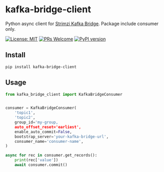 # kafka-bridge-client
Python async client for [Strimzi Kafka Bridge](https://github.com/strimzi/strimzi-kafka-bridge). Package include consumer only.

[![License: MIT](https://img.shields.io/badge/License-MIT-green.svg)](https://opensource.org/licenses/MIT)
[![PRs Welcome](https://img.shields.io/badge/PRs-welcome-green.svg)](https://github.com/shafa-dev/kafka-bridge-client/issues)
[![PyPI version](https://badge.fury.io/py/kafka-bridge-client.svg)](https://badge.fury.io/py/kafka-bridge-client)

## Install
```
pip install kafka-bridge-client
```

## Usage
```python
from kafka_bridge_client import KafkaBridgeConsumer


consumer = KafkaBridgeConsumer(
    'topic1',
    'topic2',
    group_id='my-group,
    auto_offset_reset='earliest',
    enable_auto_commit=False,
    bootstrap_server='your-kafka-bridge-url',
    consumer_name='consumer-name',
)

async for rec in consumer.get_records():
    print(rec['value'])
    await consumer.commit()
```
